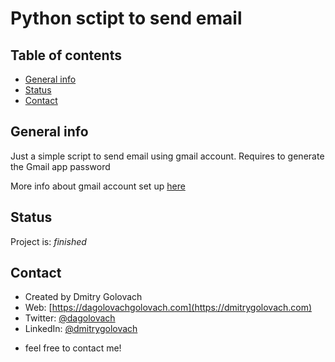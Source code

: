 # Python sctipt to send email

## Table of contents
* [General info](#general-info)
* [Status](#status)
* [Contact](#contact)

## General info
Just a simple script to send email using gmail account.
Requires to generate the Gmail app password

More info about gmail account set up [here](https://dmitrygolovach.com/python-simple-email-gmail/)

## Status
Project is: _finished_

## Contact
* Created by Dmitry Golovach
* Web: [https://dagolovachgolovach.com](https://dmitrygolovach.com) 
* Twitter: [@dagolovach](https://twitter.com/dagolovach)
* LinkedIn: [@dmitrygolovach](https://www.linkedin.com/in/dmitrygolovach/)

- feel free to contact me!


